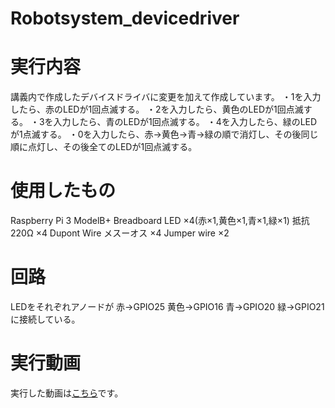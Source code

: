 # Robotsystem_devicedriver
# 実行内容
講義内で作成したデバイスドライバに変更を加えて作成しています。
・1を入力したら、赤のLEDが1回点滅する。
・2を入力したら、黄色のLEDが1回点滅する。
・3を入力したら、青のLEDが1回点滅する。
・4を入力したら、緑のLEDが1点滅する。
・0を入力したら、赤→黄色→青→緑の順で消灯し、その後同じ順に点灯し、その後全てのLEDが1回点滅する。
# 使用したもの
Raspberry Pi 3 ModelB+ 
Breadboard 
LED ×4(赤×1,黄色×1,青×1,緑×1) 
抵抗　220Ω ×4 
Dupont Wire メスーオス ×4 
Jumper wire ×2 
# 回路
LEDをそれぞれアノードが 
赤→GPIO25 
黄色→GPIO16 
青→GPIO20 
緑→GPIO21 
に接続している。 
# 実行動画
実行した動画は[こちら](https://www.youtube.com/watch?v=FUy7c3xXVaw)です。

